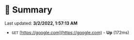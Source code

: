 # 📖 Summary
Last updated: **3/2/2022, 1:57:13 AM**

- `GET` [https://google.com](https://google.com) - **Up** (172ms)
